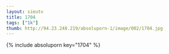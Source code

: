 ```yaml
--- 
layout: sieutv
title: 1704
tags: ["1k"]
thumb: http://94.23.248.219/absoluporn-1/image/002/1704.jpg
---
```

{% include absoluporn key="1704" %} 
